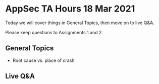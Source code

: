 # AppSec TA Hours 18 Mar 2021

Today we will cover things in General Topics, then move on to live Q&A.

Please keep questions to Assignments 1 and 2.

## General Topics
 * Root cause vs. place of crash

## Live Q&A
